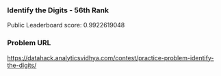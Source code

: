 ### Identify the Digits - 56th Rank

Public Leaderboard score: 0.9922619048

### Problem URL

https://datahack.analyticsvidhya.com/contest/practice-problem-identify-the-digits/
